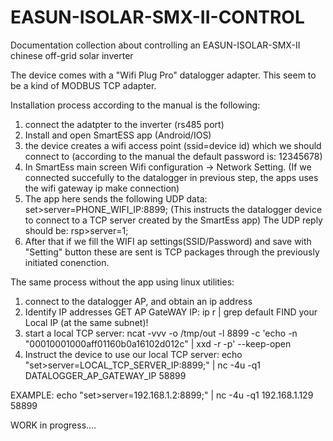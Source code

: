 # EASUN-ISOLAR-SMX-II-CONTROL
Documentation collection about controlling an EASUN-ISOLAR-SMX-II chinese off-grid solar inverter

The device comes with a "Wifi Plug Pro" datalogger adapter. This seem to be a kind of MODBUS TCP adapter.

Installation process according to the manual is the following:
1. connect the adatpter to the inverter (rs485 port)
2. Install and open SmartESS app (Android/IOS)
3. the device creates a wifi access point (ssid=device id) which we should connect to (according to the manual the default password is: 12345678)
4. In SmartEss main screen Wifi configuration -> Network Setting.  (If we connected succefully to the datalogger in previous step, the apps uses the wifi gateway ip make connection)
5. The app here sends the following UDP data: set>server=PHONE_WIFI_IP:8899; (This instructs the datalogger device to connect to a TCP server created by the SmartEss app) The UDP reply should be: rsp>server=1;
6. After that if we fill the WIFI ap settings(SSID/Password) and save with "Setting" button these are sent is TCP packages through the previously initiated conenction.



The same process without the app using linux utilities:

1. connect to the datalogger AP, and obtain an ip address
2. Identify IP addresses
GET AP GateWAY IP: 
ip r | grep default
FIND your Local IP (at the same subnet)!
3. start a local TCP server:
ncat -vvv -o /tmp/out -l 8899 -c 'echo -n "00010001000aff01160b0a16102d012c" |  xxd -r -p' --keep-open
4. Instruct the device to use our local TCP server: 
echo "set>server=LOCAL_TCP_SERVER_IP:8899;" | nc -4u -q1 DATALOGGER_AP_GATEWAY_IP 58899

EXAMPLE: echo "set>server=192.168.1.2:8899;" | nc -4u -q1 192.168.1.129 58899

WORK in progress....
